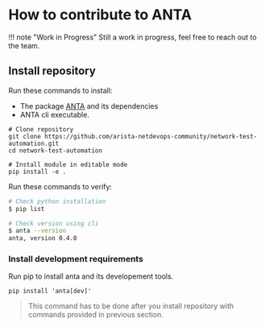 # How to contribute to ANTA

!!! note "Work in Progress"
    Still a work in progress, feel free to reach out to the team.

## Install repository

Run these commands to install:

- The package [ANTA](https://github.com/arista-netdevops-community/network-test-automation/blob/master/anta) and its dependencies
- ANTA cli executable.

```shell
# Clone repository
git clone https://github.com/arista-netdevops-community/network-test-automation.git
cd network-test-automation

# Install module in editable mode
pip install -e .
```

Run these commands to verify:

```bash
# Check python installation
$ pip list

# Check version using cli
$ anta --version
anta, version 0.4.0
```

### Install development requirements

Run pip to install anta and its developement tools.

```
pip install 'anta[dev]'
```

> This command has to be done after you install repository with commands provided in previous section.
